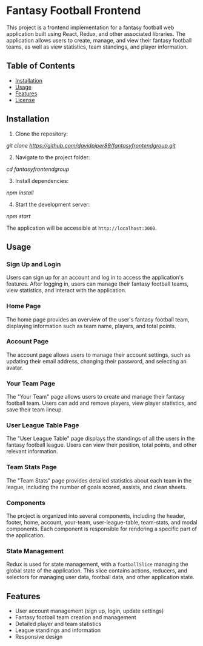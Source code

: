 # Fantasy Football Frontend

This project is a frontend implementation for a fantasy football web application built using React, Redux, and other associated libraries. The application allows users to create, manage, and view their fantasy football teams, as well as view statistics, team standings, and player information.

## Table of Contents

- [Installation](#installation)
- [Usage](#usage)
- [Features](#features)
- [License](#license)

## Installation

1. Clone the repository:

_git clone https://github.com/davidpiper89/fantasyfrontendgroup.git_

2. Navigate to the project folder:

_cd fantasyfrontendgroup_

3. Install dependencies:

_npm install_

4. Start the development server:

_npm start_

The application will be accessible at `http://localhost:3000`.

## Usage

### Sign Up and Login

Users can sign up for an account and log in to access the application's features. After logging in, users can manage their fantasy football teams, view statistics, and interact with the application.

### Home Page

The home page provides an overview of the user's fantasy football team, displaying information such as team name, players, and total points.

### Account Page

The account page allows users to manage their account settings, such as updating their email address, changing their password, and selecting an avatar.

### Your Team Page

The "Your Team" page allows users to create and manage their fantasy football team. Users can add and remove players, view player statistics, and save their team lineup.

### User League Table Page

The "User League Table" page displays the standings of all the users in the fantasy football league. Users can view their position, total points, and other relevant information.

### Team Stats Page

The "Team Stats" page provides detailed statistics about each team in the league, including the number of goals scored, assists, and clean sheets.

### Components

The project is organized into several components, including the header, footer, home, account, your-team, user-league-table, team-stats, and modal components. Each component is responsible for rendering a specific part of the application.

### State Management

Redux is used for state management, with a `footballSlice` managing the global state of the application. This slice contains actions, reducers, and selectors for managing user data, football data, and other application state.

## Features

- User account management (sign up, login, update settings)
- Fantasy football team creation and management
- Detailed player and team statistics
- League standings and information
- Responsive design
